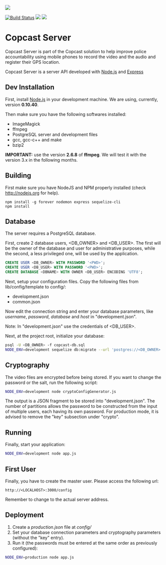 <a href="https://zenhub.io"><img src="https://raw.githubusercontent.com/ZenHubIO/support/master/zenhub-badge.png"></a>

[![Build Status](https://travis-ci.org/igarape/copcast-server.svg?branch=develop)](https://travis-ci.org/igarape/copcast-server)
<a href="https://codeclimate.com/github/igarape/copcast-server"><img src="https://codeclimate.com/github/igarape/copcast-server/badges/gpa.svg" /></a>
<a href="https://codeclimate.com/github/igarape/copcast-server/coverage"><img src="https://codeclimate.com/github/igarape/copcast-server/badges/coverage.svg" /></a>

Copcast Server
===========

Copcast Server is part of the Copcast solution to help improve police accountability using mobile phones to record the video and the audio and register their GPS location.

Copcast Server is a server API developed with <a href="https://nodejs.org">Node.js</a> and <a href="http://expressjs.com">Express</a>


## Dev Installation

First, install <a href="https://nodejs.org">Node.js</a> in your development machine. We are using, currently, version <b>0.10.40</b>.

Then make sure you have the following softwares installed:

   * ImageMagick
   * ffmpeg 
   * PostgreSQL server and development files
   * gcc, gcc-c++ and make
   * bzip2


<b>IMPORTANT:</b>
use the version <b>2.6.8</b> of <b>ffmpeg</b>. We will test it with the version 3.x in the following months.

## Building

First make sure you have NodeJS and NPM properly installed (check http://nodejs.org for help).

```
npm install -g forever nodemon express sequelize-cli
npm install
```


## Database

The server requires a PostgreSQL database.

First, create 2 database users, <DB_OWNER> and <DB_USER>.
The first will be the owner of the database and user for administrative purposes, while the second, a less privileged one, will be used by the application.

```sql
CREATE USER <DB_OWNER> WITH PASSWORD '<PWD>';
CREATE USER <DB_USER> WITH PASSWORD '<PWD>';
CREATE DATABASE <DBNAME> WITH OWNER <DB_USER> ENCODING 'UTF8';
```

Next, setup your configuration files. Copy the following files from lib/config/template to config/:

   * development.json
   * common.json

Now edit the connection string and enter your database parameters, like _username_, _password_, _database_ and _host_ in "development.json".

Note: In "development.json" use the credentials of <DB_USER>.

Next, at the project root, initialize your database:

```sh
psql -U <DB_OWNER> -f copcast-db.sql
NODE_ENV=development sequelize db:migrate --url 'postgres://<DB_OWNER>:<PWD>@<HOST>:5432/<DBNAME>'
```

## Cryptography

The video files are encrypted before being stored. If you want to change the password or the salt, run the following script:

```sh
NODE_ENV=development node cryptoConfigGenerator.js
```

The output is a JSON fragment to be stored into "development.json".
The number of partitions allows the password to be constructed from the input of multiple users, each having its own password.
For production mode, it is advised to remove the "key" subsection under "crypto".

## Running

Finally, start your application:

```sh
NODE_ENV=development node app.js
```

## First User

Finally, you have to create the master user.
Please access the following url:

```
http://<LOCALHOST>:3000/config
```

Remember to change <LOCALHOST> to the actual server address.

## Deployment

1. Create a _production.json_ file at _config/_
2. Set your database connection parameters and cryptography parameters (without the "key" entry).
3. Run it (the passwords must be entered at the same order as previously configured):

```sh
NODE_ENV=production node app.js
```

